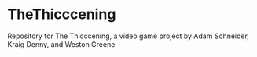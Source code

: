 # TheThicccening
Repository for The Thicccening, a video game project by Adam Schneider, Kraig Denny, and Weston Greene
